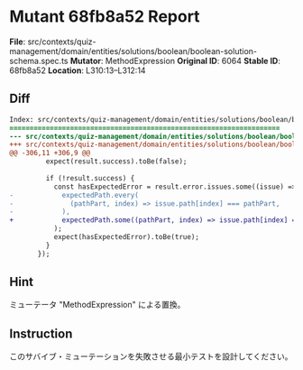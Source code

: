 # Mutant 68fb8a52 Report

**File**: src/contexts/quiz-management/domain/entities/solutions/boolean/boolean-solution-schema.spec.ts
**Mutator**: MethodExpression
**Original ID**: 6064
**Stable ID**: 68fb8a52
**Location**: L310:13–L312:14

## Diff

```diff
Index: src/contexts/quiz-management/domain/entities/solutions/boolean/boolean-solution-schema.spec.ts
===================================================================
--- src/contexts/quiz-management/domain/entities/solutions/boolean/boolean-solution-schema.spec.ts	original
+++ src/contexts/quiz-management/domain/entities/solutions/boolean/boolean-solution-schema.spec.ts	mutated #6064
@@ -306,11 +306,9 @@
         expect(result.success).toBe(false);
 
         if (!result.success) {
           const hasExpectedError = result.error.issues.some((issue) =>
-            expectedPath.every(
-              (pathPart, index) => issue.path[index] === pathPart,
-            ),
+            expectedPath.some((pathPart, index) => issue.path[index] === pathPart),
           );
           expect(hasExpectedError).toBe(true);
         }
       });
```

## Hint

ミューテータ "MethodExpression" による置換。

## Instruction

このサバイブ・ミューテーションを失敗させる最小テストを設計してください。
